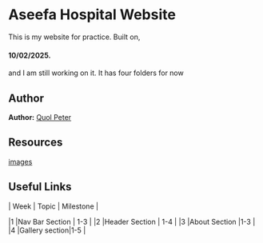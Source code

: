 # Aseefa Hospital Website

This is my website for practice. Built on,

#### 10/02/2025.
and I am still working on it. It has four folders for now 

## Author

**Author:**
[Quol Peter](https://github.com/quol04)

## Resources

[images](./images/logo.png)

## Useful Links

| Week | Topic | Milestone |

|1 |Nav Bar Section | 1-3 |
|2 |Header Section | 1-4 |
|3 |About Section |1-3 |
|4 |Gallery section|1-5 |
